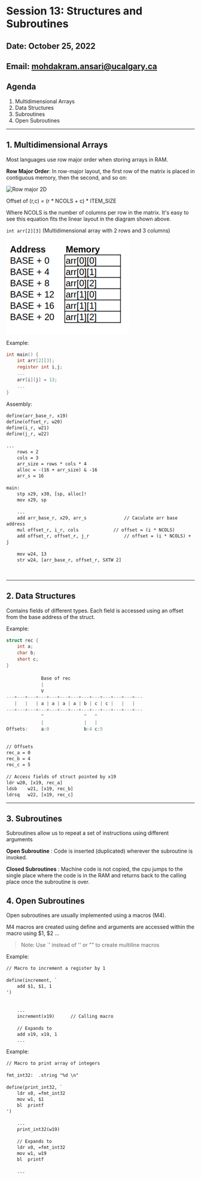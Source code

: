 # Session 13: Structures and Subroutines

## Date: October 25, 2022

## Email: mohdakram.ansari@ucalgary.ca

## Agenda

1. Multidimensional Arrays
2. Data Structures
3. Subroutines
4. Open Subroutines

----

## 1. Multidimensional Arrays

Most languages use row major order when storing arrays in RAM.

**Row Major Order**: In row-major layout, the first row of the matrix is placed in contiguous memory, then the second, and so on:

![Row major 2D](https://eli.thegreenplace.net/images/2015/row-major-2D.png)

Offset of (r,c) = (r * NCOLS + c) * ITEM_SIZE

Where NCOLS is the number of columns per row in the matrix. It's easy to see this equation fits the linear layout in the diagram shown above.



`int arr[2][3]` (Multidimensional array with 2 rows and 3 columns)

![image-20221024180426609](./images/img1.png)



Example:

```c
int main() {
	int arr[2][3];
	register int i,j;
	...
	arr[i][j] = 13;
	...
}
```

Assembly:

```assembly
define(arr_base_r, x19)
define(offset_r, w20)
define(i_r, w21)
define(j_r, w22)

...
	rows = 2
	cols = 3
	arr_size = rows * cols * 4
	alloc = -(16 + arr_size) & -16
	arr_s = 16

main:
	stp	x29, x30, [sp, alloc]!
	mov	x29, sp
	
	...
	add	arr_base_r, x29, arr_s				// Caculate arr base address
	mul	offset_r, i_r, cols				// offset = (i * NCOLS)
	add	offset_r, offset_r, j_r				// offset = (i * NCOLS) + j
	
	mov	w24, 13						
	str	w24, [arr_base_r, offset_r, SXTW 2]
		
		
```

---

## 2. Data Structures

Contains fields of different types. Each field is accessed using an offset from the base address of the struct.

Example:

```c
struct rec {
	int a;
	char b;
	short c;
}

             Base of rec
             |
             V
---+---+---+---+---+---+---+---+---+---+---+---+---
   |   |   | a | a | a | a | b | c | c |   |   |   
---+---+---+---+---+---+---+---+---+---+---+---+---
             ^               ^   ^                     
             |               |   |                   
Offsets:     a:0             b:4 c:5           

```

```assembly

// Offsets
rec_a = 0
rec_b = 4
rec_c = 5

// Access fields of struct pointed by x19
ldr	w20, [x19, rec_a]
ldsb	w21, [x19, rec_b]
ldrsq	w22, [x19, rec_c]
```

---

## 3. Subroutines

Subroutines allow us to repeat a set of instructions using different arguments

**Open Subroutine** : Code is inserted (duplicated) wherever the subroutine is invoked.


**Closed Subroutines** : Machine code is not copied, the cpu jumps to the single place where the code is in the RAM and returns back to the calling place once the subroutine is over.


## 4. Open Subroutines

Open subroutines are usually implemented using a macros (M4). 

M4 macros are created using define and arguments are accessed within the macro using $1, $2 ...

> Note: Use `' instead of '' or "" to create multiline macros

Example:
```assembly
// Macro to increment a register by 1

define(increment, `
	add	$1, $1, 1
')


	...
	increment(x19)		// Calling macro
	
	// Expands to
	add	x19, x19, 1
	...
```

Example:
```assembly
// Macro to print array of integers

fmt_int32:	.string	"%d \n"

define(print_int32, `
	ldr	x0, =fmt_int32
	mov	w1, $1
	bl	printf
')

	...
	print_int32(w19)

	// Expands to
	ldr	x0, =fmt_int32
	mov	w1, w19
	bl	printf
	
	...

```
